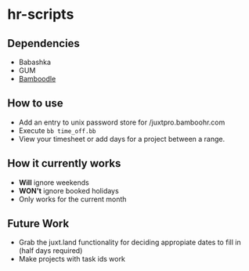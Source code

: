 # hr-scripts

## Dependencies
* Babashka
* GUM
* [Bamboodle](https://github.com/sw1nn/bamboodle.git)

## How to use

* Add an entry to unix password store for <username>/juxtpro.bamboohr.com
* Execute `bb time_off.bb`
* View your timesheet or add days for a project between a range.

## How it currently works

* **Will** ignore weekends
* **WON't** ignore booked holidays
* Only works for the current month

## Future Work

* Grab the juxt.land functionality for deciding appropiate dates to fill in (half days required)
* Make projects with task ids work
